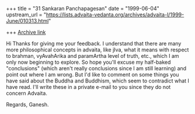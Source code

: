 +++
title = "31 Sankaran Panchapagesan"
date = "1999-06-04"
upstream_url = "https://lists.advaita-vedanta.org/archives/advaita-l/1999-June/010313.html"

+++
[Archive link](https://lists.advaita-vedanta.org/archives/advaita-l/1999-June/010313.html)

Hi
 Thanks for giving me your feedback. I understand that there are many more
philosophical concepts in advaita, like jIva, what it means with respect
to brahman, vyAvahArika and paramArtha level of truth, etc., which I am
only now beginning to explore.  So hope you'll excuse my half-baked
"conclusions" (which aren't really conclusions since I am still learning)
and point out where I am wrong.
        But I'd like to comment on some things you have said about the
Buddha and Buddhism, which seem to contradict what I have read. I'll write
these in a private e-mail to you since they do not concern Advaita.

Regards,
Ganesh.

